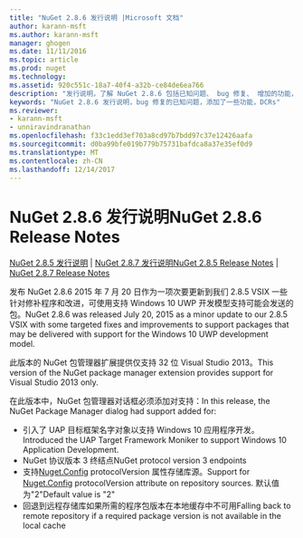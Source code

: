 ```yaml
---
title: "NuGet 2.8.6 发行说明 |Microsoft 文档"
author: karann-msft
ms.author: karann-msft
manager: ghogen
ms.date: 11/11/2016
ms.topic: article
ms.prod: nuget
ms.technology: 
ms.assetid: 920c551c-18a7-40f4-a32b-ce84de6ea766
description: "发行说明，了解 NuGet 2.8.6 包括已知问题、 bug 修复、 增加的功能，以及 DCRs。"
keywords: "NuGet 2.8.6 发行说明，bug 修复的已知问题，添加了一些功能，DCRs"
ms.reviewer:
- karann-msft
- unniravindranathan
ms.openlocfilehash: f33c1edd3ef703a8cd97b7bdd97c37e12426aafa
ms.sourcegitcommit: d0ba99bfe019b779b75731bafdca8a37e35ef0d9
ms.translationtype: MT
ms.contentlocale: zh-CN
ms.lasthandoff: 12/14/2017
---
```

# <a name="nuget-286-release-notes"></a><span data-ttu-id="028f1-104">NuGet 2.8.6 发行说明</span><span class="sxs-lookup"><span data-stu-id="028f1-104">NuGet 2.8.6 Release Notes</span></span>

<span data-ttu-id="028f1-105">[NuGet 2.8.5 发行说明](../release-notes/nuget-2.8.5.md) | [NuGet 2.8.7 发行说明](../release-notes/nuget-2.8.7.md)</span><span class="sxs-lookup"><span data-stu-id="028f1-105">[NuGet 2.8.5 Release Notes](../release-notes/nuget-2.8.5.md) | [NuGet 2.8.7 Release Notes](../release-notes/nuget-2.8.7.md)</span></span>

<span data-ttu-id="028f1-106">发布 NuGet 2.8.6 2015 年 7 月 20 日作为一项次要更新到我们 2.8.5 VSIX 一些针对修补程序和改进，可使用支持 Windows 10 UWP 开发模型支持可能会发送的包。</span><span class="sxs-lookup"><span data-stu-id="028f1-106">NuGet 2.8.6 was released July 20, 2015 as a minor update to our 2.8.5 VSIX with some targeted fixes and improvements to support packages that may be delivered with support for the Windows 10 UWP development model.</span></span>

<span data-ttu-id="028f1-107">此版本的 NuGet 包管理器扩展提供仅支持 32 位 Visual Studio 2013。</span><span class="sxs-lookup"><span data-stu-id="028f1-107">This version of the NuGet package manager extension provides support for Visual Studio 2013 only.</span></span>

<span data-ttu-id="028f1-108">在此版本中，NuGet 包管理器对话框必须添加对支持：</span><span class="sxs-lookup"><span data-stu-id="028f1-108">In this release, the NuGet Package Manager dialog had support added for:</span></span>

* <span data-ttu-id="028f1-109">引入了 UAP 目标框架名字对象以支持 Windows 10 应用程序开发。</span><span class="sxs-lookup"><span data-stu-id="028f1-109">Introduced the UAP Target Framework Moniker to support Windows 10 Application Development.</span></span>
* <span data-ttu-id="028f1-110">NuGet 协议版本 3 终结点</span><span class="sxs-lookup"><span data-stu-id="028f1-110">NuGet protocol version 3 endpoints</span></span>
* <span data-ttu-id="028f1-111">支持[Nuget.Config](../consume-packages/configuring-nuget-behavior.md) protocolVersion 属性存储库源。</span><span class="sxs-lookup"><span data-stu-id="028f1-111">Support for [Nuget.Config](../consume-packages/configuring-nuget-behavior.md) protocolVersion attribute on repository sources.</span></span> <span data-ttu-id="028f1-112">默认值为"2"</span><span class="sxs-lookup"><span data-stu-id="028f1-112">Default value is "2"</span></span>
* <span data-ttu-id="028f1-113">回退到远程存储库如果所需的程序包版本在本地缓存中不可用</span><span class="sxs-lookup"><span data-stu-id="028f1-113">Falling back to remote repository if a required package version is not available in the local cache</span></span>